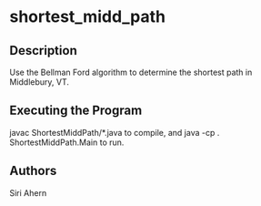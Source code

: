 # shortest_midd_path
## Description
Use the Bellman Ford algorithm to determine the shortest path in Middlebury, VT.  

## Executing the Program

javac ShortestMiddPath/*.java to compile, and
java -cp . ShortestMiddPath.Main to run.

## Authors
Siri Ahern
